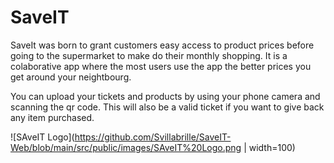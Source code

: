 

# SaveIT

SaveIt was born to grant customers easy access to product prices before going to the supermarket to make do their monthly shopping. It is a colaborative app where the most users use the app the better prices you get around your neightbourg.</br>

You can upload your tickets and products by using your phone camera and scanning the qr code. This will also be a valid ticket if you want to give back any item purchased.

![SAveIT Logo](https://github.com/Svillabrille/SaveIT-Web/blob/main/src/public/images/SAveIT%20Logo.png | width=100)
